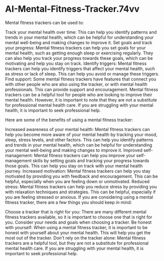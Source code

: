 # AI-Mental-Fitness-Tracker.74vv
Mental fitness trackers can be used to:

Track your mental health over time: This can help you identify patterns and trends in your mental health, which can be helpful for understanding your mental well-being and making changes to improve it.
Set goals and track your progress: Mental fitness trackers can help you set goals for your mental health, such as getting enough sleep or exercising regularly. They can also help you track your progress towards these goals, which can be motivating and help you stay on track.
Identify triggers: Mental fitness trackers can help you identify triggers that affect your mental health, such as stress or lack of sleep. This can help you avoid or manage these triggers.
Find support: Some mental fitness trackers have features that connect you with other people who are also using the tracker, or with mental health professionals. This can provide support and encouragement.
Mental fitness trackers can be a helpful tool for people who are looking to improve their mental health. However, it is important to note that they are not a substitute for professional mental health care. If you are struggling with your mental health, it is important to seek professional help.

Here are some of the benefits of using a mental fitness tracker:

Increased awareness of your mental health: Mental fitness trackers can help you become more aware of your mental health by tracking your mood, sleep, stress levels, and other factors. This can help you identify patterns and trends in your mental health, which can be helpful for understanding your mental well-being and making changes to improve it.
Improved self-management: Mental fitness trackers can help you improve your self-management skills by setting goals and tracking your progress towards those goals. This can help you stay on track with your mental health journey.
Increased motivation: Mental fitness trackers can help you stay motivated by providing you with feedback and encouragement. This can be helpful, especially when you are feeling down or unmotivated.
Reduced stress: Mental fitness trackers can help you reduce stress by providing you with relaxation techniques and strategies. This can be helpful, especially if you are feeling stressed or anxious.
If you are considering using a mental fitness tracker, there are a few things you should keep in mind:

Choose a tracker that is right for you: There are many different mental fitness trackers available, so it is important to choose one that is right for you. Consider your needs and goals when choosing a tracker.
Be honest with yourself: When using a mental fitness tracker, it is important to be honest with yourself about your mental health. This will help you get the most out of the tracker.
Don't rely on the tracker alone: Mental fitness trackers are a helpful tool, but they are not a substitute for professional mental health care. If you are struggling with your mental health, it is important to seek professional help.
